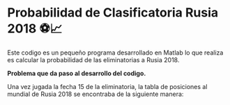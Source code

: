 # Probabilidad de Clasificatoria Rusia 2018 ⚽📈
Este codigo es un pequeño programa desarrollado en Matlab lo que realiza es calcular la probabilidad de las eliminatorias a Rusia 2018.

**Problema que da paso al desarrollo del codigo.**

Una vez jugada la fecha 15 de la eliminatoria, la tabla de posiciones al mundial
de Rusia 2018 se encontraba de la siguiente manera:



                    


